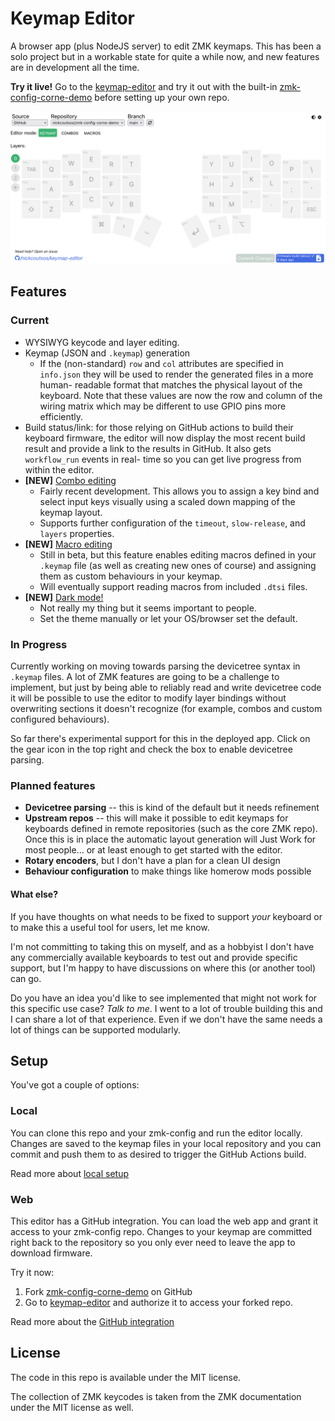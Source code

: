 # Keymap Editor

A browser app (plus NodeJS server) to edit ZMK keymaps. This has been a solo
project but in a workable state for quite a while now, and new features are in
development all the time.

**Try it live!** Go to the [keymap-editor] and try it out with the built-in
[zmk-config-corne-demo] before setting up your own repo.

![Screenshot](editor-screenshot.png)

## Features

### Current

* WYSIWYG keycode and layer editing.
* Keymap (JSON and `.keymap`) generation
  * If the (non-standard) `row` and `col` attributes are specified in
    `info.json` they will be used to render the generated files in a more human-
    readable format that matches the physical layout of the keyboard. Note that
    these values are now the row and column of the wiring matrix which may be
    different to use GPIO pins more efficiently.
* Build status/link: for those relying on GitHub actions to build their keyboard
  firmware, the editor will now display the most recent build result and provide
  a link to the results in GitHub. It also gets `workflow_run` events in real-
  time so you can get live progress from within the editor.
* **\[NEW\]**  [Combo editing](./editor-screenshot-combos.png)
  * Fairly recent development. This allows you to assign a key bind and select
    input keys visually using a scaled down mapping of the keymap layout.
  * Supports further configuration of the `timeout`, `slow-release`, and
    `layers` properties.
* **\[NEW\]** [Macro editing](./editor-screenshot-macros.png)
  * Still in beta, but this feature enables editing macros defined in your
    `.keymap` file (as well as creating new ones of course) and assigning them
    as custom behaviours in your keymap.
  * Will eventually support reading macros from included `.dtsi` files.
* **\[NEW\]** [Dark mode!](./editor-screenshot-darkmode.png)
    * Not really my thing but it seems important to people.
    * Set the theme manually or let your OS/browser set the default.

### In Progress

Currently working on moving towards parsing the devicetree syntax in `.keymap`
files. A lot of ZMK features are going to be a challenge to implement, but just
by being able to reliably read and write devicetree code it will be possible to
use the editor to modify layer bindings without overwriting sections it doesn't
recognize (for example, combos and custom configured behaviours).

So far there's experimental support for this in the deployed app. Click on the
gear icon in the top right and check the box to enable devicetree parsing.

### Planned features

* **Devicetree parsing** -- this is kind of the default but it needs refinement
* **Upstream repos** -- this will make it possible to edit keymaps for keyboards
  defined in remote repositories (such as the core ZMK repo). Once this is in
  place the automatic layout generation will Just Work for most people... or at
  least enough to get started with the editor.
* **Rotary encoders**, but I don't have a plan for a clean UI design
* **Behaviour configuration** to make things like homerow mods possible

#### What else?

If you have thoughts on what needs to be fixed to support _your_ keyboard or to
make this a useful tool for users, let me know.

I'm not committing to taking this on myself, and as a hobbyist I don't have any
commercially available keyboards to test out and provide specific support, but
I'm happy to have discussions on where this (or another tool) can go.

Do you have an idea you'd like to see implemented that might not work for this
specific use case? _Talk to me_. I went to a lot of trouble building this and I
can share a lot of that experience. Even if we don't have the same needs a lot
of things can be supported modularly.


## Setup

You've got a couple of options:

### Local

You can clone this repo and your zmk-config and run the editor locally. Changes
are saved to the keymap files in your local repository and you can commit and
push them to as desired to trigger the GitHub Actions build.

Read more about [local setup](running-locally.md)

### Web

This editor has a GitHub integration. You can load the web app and grant it
access to your zmk-config repo. Changes to your keymap are committed right back
to the repository so you only ever need to leave the app to download firmware.

Try it now:

1. Fork [zmk-config-corne-demo] on GitHub
2. Go to [keymap-editor] and authorize it to access your forked repo.

Read more about the [GitHub integration](api/services/github/README.md)


## License

The code in this repo is available under the MIT license.

The collection of ZMK keycodes is taken from the ZMK documentation under the MIT
license as well.

[keymap-editor]: https://nickcoutsos.github.io/keymap-editor/
[zmk-config-corne-demo]: https://github.com/nickcoutsos/zmk-config-corne-demo
